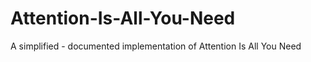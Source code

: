 # Attention-Is-All-You-Need
A simplified - documented implementation of  Attention Is All You Need 
